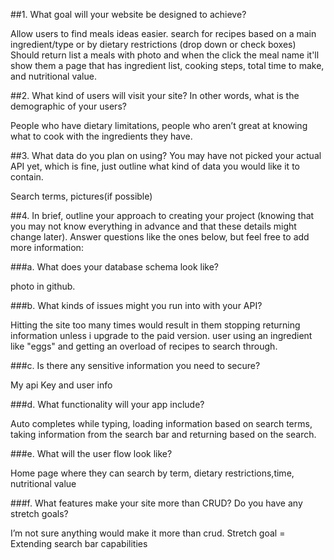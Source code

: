 ##1. What goal will your website be designed to achieve? 

Allow users to find meals ideas easier.
search for recipes based on a main ingredient/type or by dietary restrictions (drop down or check boxes)
Should return list a meals with photo and when the click the meal name it'll show them a page that has ingredient list, cooking steps, total time to make, and nutritional value. 


##2. What kind of users will visit your site? In other words, what is the demographic of your users? 

People who have dietary limitations, people who aren’t great at knowing what to cook with the ingredients they have.


##3. What data do you plan on using? You may have not picked your actual API yet, which is fine, just outline what kind of data you would like it to contain. 

Search terms, pictures(if possible)


##4. In brief, outline your approach to creating your project (knowing that you may not know everything in advance and that these details might change later). Answer questions like the ones below, but feel free to add more information: 


###a. What does your database schema look like?

photo in github.

###b. What kinds of issues might you run into with your API? 

Hitting the site too many times would result in them stopping returning information unless i upgrade to the paid version. user using an ingredient like "eggs" and getting an overload of recipes to search through.


###c. Is there any sensitive information you need to secure?

My api Key and user info 

###d. What functionality will your app include?

Auto completes while typing, loading information based on search terms, taking information from the search bar and returning based on the search. 

###e. What will the user flow look like? 

Home page where they can search by term, dietary restrictions,time, nutritional value


###f. What features make your site more than CRUD? Do you have any stretch goals?

I’m not sure anything would make it more than crud. Stretch goal = Extending search bar capabilities 
